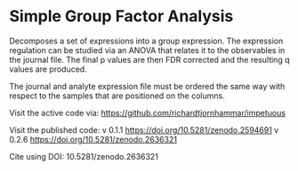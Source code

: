 # Simple Group Factor Analysis
Decomposes a set of expressions into a group expression.
The expression regulation can be studied via an ANOVA that
relates it to the observables in the journal file. The
final p values are then FDR corrected and the resulting
q values are produced.

The journal and analyte expression file must be ordered
the same way with respect to the samples that are
positioned on the columns.

Visit the active code via:
https://github.com/richardtjornhammar/impetuous

Visit the published code: 
v 0.1.1 https://doi.org/10.5281/zenodo.2594691
v 0.2.6 https://doi.org/10.5281/zenodo.2636321


Cite using 
DOI: 10.5281/zenodo.2636321
